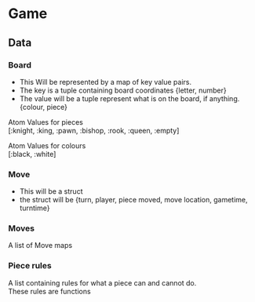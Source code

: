 # Game
## Data
### Board  
  + This Will be represented by a map of key value pairs.  
  + The key is a tuple containing board coordinates {letter, number}
  + The value will be a tuple represent what is on the board, if anything.{colour, piece}

Atom Values for pieces  
[:knight, :king, :pawn, :bishop, :rook, :queen, :empty]

Atom Values for colours  
[:black, :white]
    
### Move
+ This will be a struct
+ the struct will be {turn, player, piece moved, move location, gametime, turntime}
### Moves
A list of Move maps

### Piece rules
A list containing rules for what a piece can and cannot do.  
These rules are functions